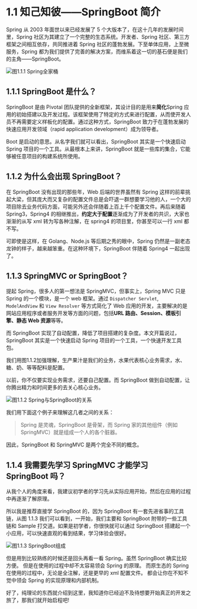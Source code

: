 # 1.1 知己知彼——SpringBoot 简介

Spring 从 2003 年面世以来已经发展了 5 个大版本了，在这十几年的发展时间里，Spring 社区为其建立了一个完整的生态系统。开发者、Spring 社区、第三方框架之间相互依存，共同推进着 Spring 社区的蓬勃发展。下至单体应用，上至微服务，Spring 都为我们提供了完善的解决方案，而维系着这一切的基石便是我们的主角——SpringBoot。

![图1.1.1 Spring全家桶](https://tva1.sinaimg.cn/large/0081Kckwgy1gk2lxcm117j31qi0sc0yu.jpg)

## 1.1.1 SpringBoot 是什么？

SpringBoot 是由 Pivotal 团队提供的全新框架，其设计目的是用来**简化**Spring 应用的初始搭建以及开发过程。该框架使用了特定的方式来进行配置，从而使开发人员不再需要定义样板化的配置。通过这种方式，SpringBoot 致力于在蓬勃发展的快速应用开发领域（rapid application development）成为领导者。

Boot 是启动的意思。从名字我们就可以看出，SpringBoot 其实是一个快速启动 Spring 项目的一个工具。从最根本上来讲，SpringBoot 就是一些库的集合，它能够被任意项目的构建系统所使用。

## 1.1.2 为什么会出现 SpringBoot？

在 SpringBoot 没有出现的那些年，Web 后端的世界虽然有 Spring 这样的前辈挑起大梁，但其庞大而又复杂的配置文件总是会吓退一群想要学习他的人，一个大的项目除去业务代码方面，可能另外还会伴随着上百上千个配置文件。再后来随着 Spring3，Spring4 的相继推出，**约定大于配置**逐渐成为了开发者的共识，大家也渐渐的从写 xml 转为写各种注解，在 spring4 的项目里，你甚至可以一行 xml 都不写。

可即使是这样，在 Golang、Node.js 等后期之秀的眼中，Spring 仍然是一副老态龙钟的样子，越来越笨重。在这种环境下，SpringBoot 伴随着 Spring4 一起出现了。

## 1.1.3 SpringMVC or SpringBoot？

提起 Spring，很多人的第一想法是 SpringMVC，但事实上，Spring MVC 只是 Spring 的一个模块，是一个 web 框架。通过 `Dispatcher Servlet`, `ModelAndView` 和 `View Resolver` 等方式简化了 Web 应用的开发，主要解决的是网站应用程序或者服务开发等方面的问题，包括**URL 路由、Session、模板引擎、静态 Web 资源**等等。

而 SpringBoot 实现了自动配置，降低了项目搭建的复杂度。本文开篇说过，SpringBoot 其实是一个快速启动 Spring 项目的一个工具，一个快速开发工具包。

我们用图1.1.2加强理解，生产果汁是我们的业务，水果代表核心业务需求，水、糖、奶、等等配料是配置。

以前，你不仅要实现业务需求，还要自己配置。而 SpringBoot 做到自动配置，让你腾出精力和时间更多的去关心核心业务。

![图1.1.2 Spring与SpringBoot的关系](https://tva1.sinaimg.cn/large/0081Kckwgy1gk2msh3ay4g30k00gon51.gif)

我们用下面这个例子来理解这几者之间的关系：

> Spring 是灵魂，SpringBoot 是骨架，而 Spring 家的其他组件（例如 SpringMVC）就是组成一个人的各个脏器。

因此，SpringBoot 和 SpringMVC 是两个完全不同的概念。

## 1.1.4 我需要先学习 SpringMVC 才能学习 SpringBoot 吗？

从我个人的角度来看，我建议初学者的学习先从实际应用开始，然后在应用的过程中再逐渐了解原理。

所以我是推荐直接学 SpringBoot 的，因为 SpringBoot 有一套先进省事的工具链，从图 1.1.3 我们可以看到，一开始，我们主要和 SpringBoot 附带的一些工具链和 Sample 打交道。如果是初学者，你很快就可以通过 SpringBoot 搭建起一个小应用，可以快速直观的看到结果，学习体验会很好。

![图1.1.3 SpringBoot组成](https://tva1.sinaimg.cn/large/0081Kckwgy1gk2n5e8i8nj30ci09edgt.jpg)

但是用到比较熟练的时候还是回头再看一看 Spring。虽然 SpringBoot 确实比较方便。 但是在使用的过程中却不太容易领会 Spring 的原理。 而原生态的 Spring 在使用的过程中，无论是全注解，还是更早的 xml 配置文件。 都会让你在不知不觉中领会 Spring 的实现原理和内部机制。

好了，纯理论的东西就介绍到这里，我知道你已经迫不及待想要开始真正的开发之旅了，那我们就开始启程吧!
